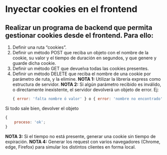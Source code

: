 # Inyectar cookies en el frontend

## Realizar un programa de backend que permita gestionar cookies desde el frontend. Para ello:

1. Definir una ruta “cookies”.
2. Definir un método POST que reciba un objeto con el nombre de la cookie, su valor y el tiempo de duración en segundos, y que genere y guarde dicha cookie.
3. Definir un método GET que devuelva todas las cookies presentes.
4. Definir un método DELETE que reciba el nombre de una cookie por parámetro de ruta, y la elimine.
   **NOTA 1:** Utilizar la librería express como estructura de servidor.
   **NOTA 2:** Si algún parámetro recibido es inválido, o directamente inexistente, el servidor devolverá un objeto de error.
   Ej:
    ```javascript
    { error: 'falta nombre ó valor' } o { error: 'nombre no encontrado' }
    ```

Si todo sale bien, devolver el objeto

```javascript
{
	proceso: 'ok';
}
```

**NOTA 3:** Si el tiempo no está presente, generar una cookie sin tiempo de expiración.
**NOTA 4:** Generar los request con varios navegadores (Chrome, edge, Firefox) para simular los distintos clientes en forma local.
